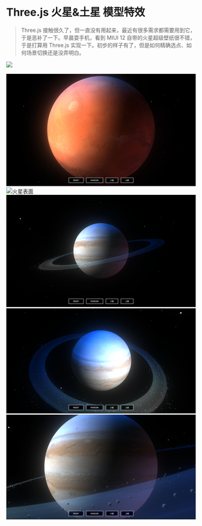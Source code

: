 # Three.js 火星&土星 模型特效

> Three.js 接触很久了，但一直没有用起来，最近有很多需求都需要用到它，于是恶补了一下。早晨耍手机，看到 MIUI 12 自带的火星超级壁纸很不错，于是打算用 Three.js 实现一下。初步的样子有了，但是如何精确选点、如何场景切换还是没弄明白。

![](screenshots/demo.gif)

![火星](screenshots/001.png)
![火星表面](screenshots/002.png)
![土星](screenshots/003.png)
![土星环](screenshots/004.png)
![土星表面](screenshots/005.png)

